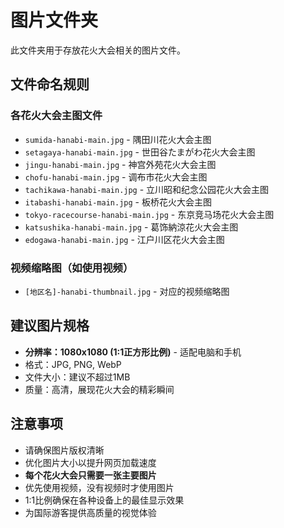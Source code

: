 # 图片文件夹

此文件夹用于存放花火大会相关的图片文件。

## 文件命名规则

### 各花火大会主图文件
- `sumida-hanabi-main.jpg` - 隅田川花火大会主图
- `setagaya-hanabi-main.jpg` - 世田谷たまがわ花火大会主图  
- `jingu-hanabi-main.jpg` - 神宫外苑花火大会主图
- `chofu-hanabi-main.jpg` - 调布市花火大会主图
- `tachikawa-hanabi-main.jpg` - 立川昭和纪念公园花火大会主图
- `itabashi-hanabi-main.jpg` - 板桥花火大会主图
- `tokyo-racecourse-hanabi-main.jpg` - 东京竞马场花火大会主图
- `katsushika-hanabi-main.jpg` - 葛饰納涼花火大会主图
- `edogawa-hanabi-main.jpg` - 江户川区花火大会主图

### 视频缩略图（如使用视频）
- `[地区名]-hanabi-thumbnail.jpg` - 对应的视频缩略图

## 建议图片规格
- **分辨率：1080x1080 (1:1正方形比例)** - 适配电脑和手机
- 格式：JPG, PNG, WebP
- 文件大小：建议不超过1MB
- 质量：高清，展现花火大会的精彩瞬间

## 注意事项
- 请确保图片版权清晰
- 优化图片大小以提升网页加载速度
- **每个花火大会只需要一张主要图片**
- 优先使用视频，没有视频时才使用图片
- 1:1比例确保在各种设备上的最佳显示效果
- 为国际游客提供高质量的视觉体验 